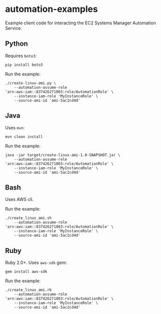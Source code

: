 # automation-examples
Example client code for interacting the EC2 Systems Manager Automation Service.

## Python
Requires `boto3`:
```
pip install boto3
```

Run the example:

```
./create-linux-ami.py \
    --automation-assume-role 'arn:aws:iam::837426271803:role/AutomationRole' \
    --instance-iam-role 'MyInstanceRole' \
    --source-ami-id 'ami-5ac2cd4d'
```

## Java
Uses `mvn`:

```
mvn clean install
```

Run the example:

```
java -jar target/create-linux-ami-1.0-SNAPSHOT.jar \
    --automation-assume-role 'arn:aws:iam::837426271803:role/AutomationRole' \
    --instance-iam-role 'MyInstanceRole' \
    --source-ami-id 'ami-5ac2cd4d'
```

## Bash
Uses AWS cli.

Run the example:

```
./create_linux_ami.sh
    --automation-assume-role 'arn:aws:iam::837426271803:role/AutomationRole' \
    --instance-iam-role 'MyInstanceRole' \
    --source-ami-id 'ami-5ac2cd4d'
```

## Ruby

Ruby 2.0+. Uses `aws-sdk` gem:

```
gem install aws-sdk
```

Run the example:

```
./create_linux_ami.rb
    --automation-assume-role 'arn:aws:iam::837426271803:role/AutomationRole' \
    --instance-iam-role 'MyInstanceRole' \
    --source-ami-id 'ami-5ac2cd4d'
```
